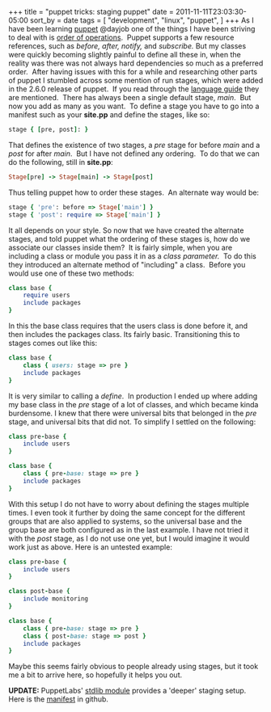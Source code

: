 +++
title = "puppet tricks: staging puppet"
date = 2011-11-11T23:03:30-05:00
sort_by = date
tags = [
  "development",
  "linux",
  "puppet",
]
+++
As I have been learning [puppet](http://puppetlabs.com/puppet/how-puppet-works/ "How Puppet Works") @dayjob one of the things I have been striving to deal with is [order of operations](http://docs.puppetlabs.com/learning/ordering.html "Ordering with Puppet").  Puppet supports a few resource references, such as _before, after, notify,_ and _subscribe._ But my classes were quickly becoming slightly painful to define all these in, when the reality was there was not always hard dependencies so much as a preferred order.  After having issues with this for a while and researching other parts of puppet I stumbled across some mention of run stages, which were added in the 2.6.0 release of puppet.  If you read through the [language guide](https://www.puppetlabs.com/guides/language_guide.html "Puppet Language Guide") they are mentioned.  There has always been a single default stage, _main_.  But now you add as many as you want.  To define a stage you have to go into a manifest such as your **site.pp** and define the stages, like so:

```ruby
stage { [pre, post]: }
```

That defines the existence of two stages, a _pre_ stage for before _main_ and a _post_ for after _main_.  But I have not defined any ordering.  To do that we can do the following, still in **site.pp**:

```ruby
Stage[pre] -> Stage[main] -> Stage[post]
```

Thus telling puppet how to order these stages.  An alternate way would be:

```ruby
stage { 'pre': before => Stage['main'] }
stage { 'post': require => Stage['main'] }
```

It all depends on your style. So now that we have created the alternate stages, and told puppet what the ordering of these stages is, how do we associate our classes inside them?  It is fairly simple, when you are including a class or module you pass it in as a _class parameter._  To do this they introduced an alternate method of "including" a class.  Before you would use one of these two methods:

```ruby
class base {
    require users
    include packages
}
```

In this the base class requires that the users class is done before it, and then includes the packages class. Its fairly basic. Transitioning this to stages comes out like this:

```ruby
class base {
    class { users: stage => pre }
    include packages
}
```

It is very similar to calling a _define_.  In production I ended up where adding my base class in the _pre_ stage of a lot of classes, and which became kinda burdensome. I knew that there were universal bits that belonged in the _pre_ stage, and universal bits that did not. To simplify I settled on the following:

```ruby
class pre-base {
    include users
}

class base {
    class { pre-base: stage => pre }
    include packages
}
```

With this setup I do not have to worry about defining the stages multiple times. I even took it further by doing the same concept for the different groups that are also applied to systems, so the universal base and the group base are both configured as in the last example. I have not tried it with the _post_ stage, as I do not use one yet, but I would imagine it would work just as above. Here is an untested example:

```ruby
class pre-base {
    include users
}

class post-base {
    include monitoring
}

class base {
    class { pre-base: stage => pre }
    class { post-base: stage => post }
    include packages
}
```

Maybe this seems fairly obvious to people already using stages, but it took me a bit to arrive here, so hopefully it helps you out.

**UPDATE:** PuppetLabs' [stdlib module](http://forge.puppetlabs.com/puppetlabs/stdlib "PuppetLabs' stdlib module") provides a 'deeper' staging setup.  Here is the [manifest](https://github.com/puppetlabs/puppetlabs-stdlib/blob/master/manifests/stages.pp "Puppetlabs stdlib stages.pp") in github.
